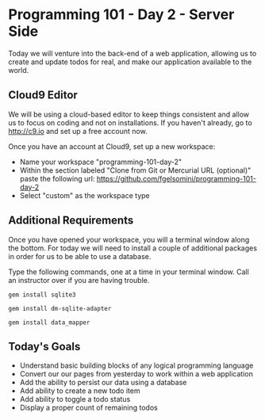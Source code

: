 # Programming 101 - Day 2 - Server Side

Today we will venture into the back-end of a web application, allowing us to create and update todos for real, and make our application available to the world.

## Cloud9 Editor

We will be using a cloud-based editor to keep things consistent and allow us to focus on coding and not on installations. If you haven't already, go to http://c9.io and set up a free account now.

Once you have an account at Cloud9, set up a new workspace:

* Name your workspace "programming-101-day-2"
* Within the section labeled "Clone from Git or Mercurial URL (optional)" paste the following url: https://github.com/fgelsomini/programming-101-day-2
* Select "custom" as the workspace type

## Additional Requirements

Once you have opened your workspace, you will a terminal window along the bottom. For today we will need to install a couple of additional packages in order for us to be able to use a database.

Type the following commands, one at a time in your terminal window. Call an instructor over if you are having trouble.

```
gem install sqlite3
```

```
gem install dm-sqlite-adapter
```

```
gem install data_mapper
```

## Today's Goals

* Understand basic building blocks of any logical programming language
* Convert our our pages from yesterday to work within a web application
* Add the ability to persist our data using a database
* Add ability to create a new todo item
* Add ability to toggle a todo status
* Display a proper count of remaining todos
